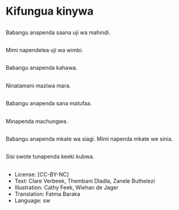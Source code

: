 # Kifungua kinywa

##
Babangu anapenda
saana uji wa mahindi.

##
Mimi napendelea uji wa
wimbi.

##
Babangu anapenda
kahawa.

##
Ninatamani maziwa
mara.

##
Babangu anapenda
sana matufaa.

##
Minapenda
machungwa.

##
Babangu anapenda
mkate wa siagi.
Mimi napenda mkate
we sinia.

##
Sisi swote tunapenda
keeki kubwa.

##
* License: [CC-BY-NC]
* Text: Clare Verbeek, Thembani Dladla, Zanele Buthelezi
* Illustration: Cathy Feek, Wiehan de Jager
* Translation: Fatma Baraka
* Language: sw
